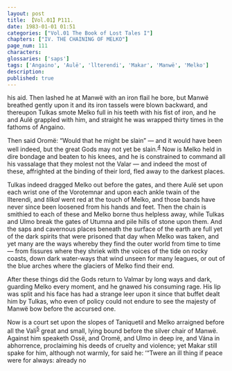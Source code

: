 ```yaml
---
layout: post
title: 【Vol.01】P111.
date: 1983-01-01 01:51
categories: ["Vol.01 The Book of Lost Tales I"]
chapters: ["IV. THE CHAINING OF MELKO"]
page_num: 111
characters: 
glossaries: ['saps']
tags: ['Angaino', 'Aulë', 'llterendi', 'Makar', 'Manwë', 'Melko']
description: 
published: true
---
```


<p style="text-indent: 0;">
his aid. Then lashed he at Manwë with an iron flail he bore, but Manwë breathed gently upon it and its iron tassels were blown backward, and thereupon Tulkas smote Melko full in his teeth with his fist of iron, and he and Aulë grappled with him, and straight he was wrapped thirty times in the fathoms of Angaino.
</p>

Then said Oromë: “Would that he might be slain” — and it would have been well indeed, but the great Gods may not yet be slain.<SUP>[4]({{site.baseurl}}/vol01-p115)</SUP> Now is Melko held in dire bondage and beaten to his knees, and he is constrained to command all his vassalage that they molest not the Valar — and indeed the most of these, affrighted at the binding of their lord, fled away to the darkest places.

Tulkas indeed dragged Melko out before the gates, and there Aulë set upon each wrist one of the Vorotemnar and upon each ankle twain of the Ilterendi, and <I>tilkal</I> went red at the touch of Melko, and those bands have never since been loosened from his hands and feet. Then the chain is smithied to each of these and Melko borne thus helpless away, while Tulkas and Ulmo break the gates of Utumna and pile hills of stone upon them. And the saps and cavernous places beneath the surface of the earth are full yet of the dark spirits that were prisoned that day when Melko was taken, and yet many are the ways whereby they find the outer world from time to time — from fissures where they shriek with the voices of the tide on rocky coasts, down dark water-ways that wind unseen for many leagues, or out of the blue arches where the glaciers of Melko find their end.

After these things did the Gods return to Valmar by long ways and dark, guarding Melko every moment, and he gnawed his consuming rage. His lip was split and his face has had a strange leer upon it since that buffet dealt him by Tulkas, who even of policy could not endure to see the majesty of Manwë bow before the accursed one.

Now is a court set upon the slopes of Taniquetil and Melko arraigned before all the Vali<SUP>[5]({{site.baseurl}}/vol01-p115)</SUP> great and small, lying bound before the silver chair of Manwë. Against him speaketh Ossë, and Oromë, and Ulmo in deep ire, and Vána in abhorrence, proclaiming his deeds of cruelty and violence; yet Makar still spake for him, although not warmly, for said he: ‘“Twere an ill thing if peace were for always: already no

